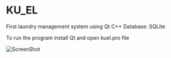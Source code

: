 # KU_EL
First laundry management system using Qt C++
Database: SQLite

To run the program install Qt and open kuel.pro file

![ScreenShot](https://https://github.com/MdTeach/KU_EL/blob/master/img/kuel_home.png?raw=true)

